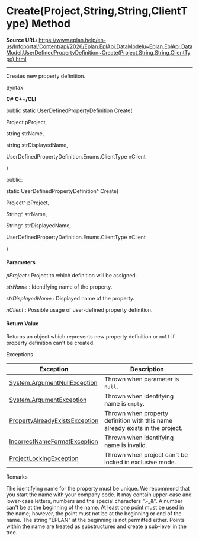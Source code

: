 # Create(Project,String,String,ClientType) Method

**Source URL:** https://www.eplan.help/en-us/Infoportal/Content/api/2026/Eplan.EplApi.DataModelu~Eplan.EplApi.DataModel.UserDefinedPropertyDefinition~Create(Project,String,String,ClientType).html

---

Creates new property definition.

Syntax

**C#**
**C++/CLI**


public static UserDefinedPropertyDefinition Create( 

   Project pProject,

   string strName,

   string strDisplayedName,

   UserDefinedPropertyDefinition.Enums.ClientType nClient

)

public:

static UserDefinedPropertyDefinition^ Create( 

   Project^ pProject,

   String^ strName,

   String^ strDisplayedName,

   UserDefinedPropertyDefinition.Enums.ClientType nClient

)


#### Parameters

*pProject*
:   Project to which definition will be assigned.

*strName*
:   Identifying name of the property.

*strDisplayedName*
:   Displayed name of the property.

*nClient*
:   Possible usage of user-defined property definition.

#### Return Value

Returns an object which represents new property definition or `null` if property definition can't be created.

Exceptions

| Exception | Description |
| --- | --- |
| [System.ArgumentNullException](#) | Thrown when parameter is `null`. |
| [System.ArgumentException](#) | Thrown when identifying name is `empty`. |
| [PropertyAlreadyExistsException](Eplan.EplApi.DataModelu~Eplan.EplApi.DataModel.PropertyAlreadyExistsException.html) | Thrown when property definition with this name already exists in the project. |
| [IncorrectNameFormatException](Eplan.EplApi.DataModelu~Eplan.EplApi.DataModel.IncorrectNameFormatException.html) | Thrown when identifying name is invalid. |
| [ProjectLockingException](Eplan.EplApi.DataModelu~Eplan.EplApi.DataModel.ProjectLockingException.html) | Thrown when project can't be locked in exclusive mode. |

Remarks

The identifying name for the property must be unique. We recommend that you start the name with your company code. It may contain upper-case and lower-case letters, numbers and the special characters ".-\_&". A number can't be at the beginning of the name. At least one point must be used in the name; however, the point must not be at the beginning or end of the name. The string "EPLAN" at the beginning is not permitted either. Points within the name are treated as substructures and create a sub-level in the tree.
